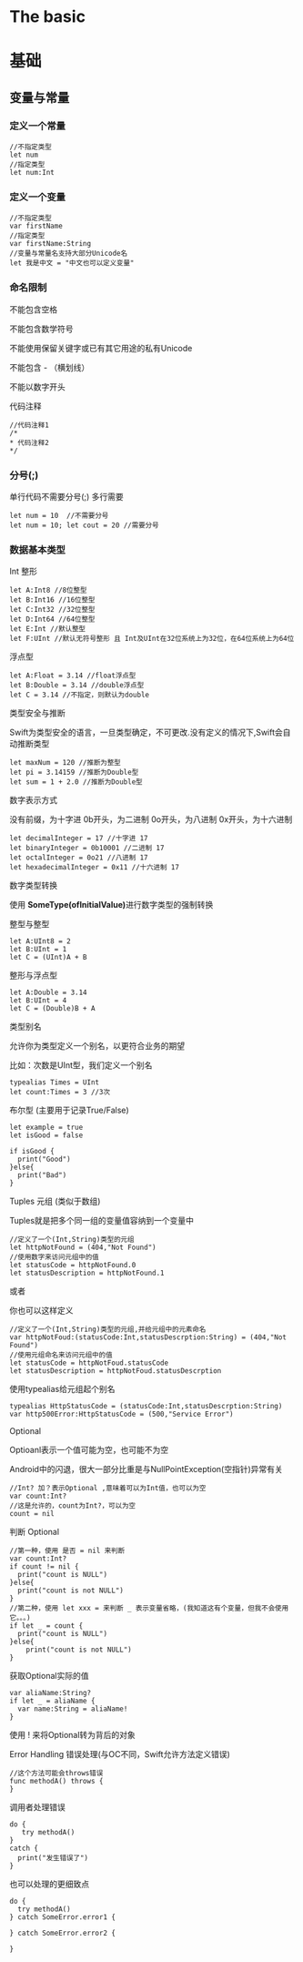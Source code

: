 # The basic 
# 基础
## 变量与常量

### 定义一个常量
```
//不指定类型
let num
//指定类型
let num:Int
```

### 定义一个变量
```
//不指定类型
var firstName
//指定类型
var firstName:String
//变量与常量名支持大部分Unicode名
let 我是中文 = "中文也可以定义变量"
```

### 命名限制

不能包含空格

不能包含数学符号

不能使用保留关键字或已有其它用途的私有Unicode

不能包含 - （横划线）

不能以数字开头

代码注释
```
//代码注释1
/*
* 代码注释2
*/
```
### 分号(;)

单行代码不需要分号(;)
多行需要
```
let num = 10  //不需要分号
let num = 10; let cout = 20 //需要分号
```
### 数据基本类型
Int 整形
```
let A:Int8 //8位整型
let B:Int16 //16位整型
let C:Int32 //32位整型
let D:Int64 //64位整型
let E:Int //默认整型
let F:UInt //默认无符号整形 且 Int及UInt在32位系统上为32位，在64位系统上为64位
```
浮点型
```
let A:Float = 3.14 //float浮点型
let B:Double = 3.14 //double浮点型
let C = 3.14 //不指定，则默认为double
```
类型安全与推断

Swift为类型安全的语言，一旦类型确定，不可更改.没有定义的情况下,Swift会自动推断类型
```
let maxNum = 120 //推断为整型
let pi = 3.14159 //推断为Double型
let sum = 1 + 2.0 //推断为Double型
```
数字表示方式

没有前缀，为十字进
0b开头，为二进制
0o开头，为八进制
0x开头，为十六进制
```
let decimalInteger = 17 //十字进 17
let binaryInteger = 0b10001 //二进制 17
let octalInteger = 0o21 //八进制 17
let hexadecimalInteger = 0x11 //十六进制 17

```
数字类型转换

使用 <b>SomeType(ofInitialValue)</b>进行数字类型的强制转换

整型与整型

```
let A:UInt8 = 2
let B:UInt = 1
let C = (UInt)A + B
```
整形与浮点型

```
let A:Double = 3.14
let B:UInt = 4
let C = (Double)B + A
```

类型别名

允许你为类型定义一个别名，以更符合业务的期望

比如：次数是UInt型，我们定义一个别名

```
typealias Times = UInt
let count:Times = 3 //3次
```
布尔型 (主要用于记录True/False)

```
let example = true
let isGood = false
```
```
if isGood {
  print("Good")
}else{
  print("Bad")
}

```

Tuples 元组 (类似于数组)

Tuples就是把多个同一组的变量值容纳到一个变量中
```
//定义了一个(Int,String)类型的元组
let httpNotFound = (404,"Not Found")
//使用数字来访问元组中的值
let statusCode = httpNotFound.0
let statusDescription = httpNotFound.1
```
或者

你也可以这样定义

```
//定义了一个(Int,String)类型的元组,并给元组中的元素命名
var httpNotFoud:(statusCode:Int,statusDescrption:String) = (404,"Not Found")
//使用元组命名来访问元组中的值
let statusCode = httpNotFoud.statusCode
let statusDescription = httpNotFoud.statusDescrption
```
使用typealias给元组起个别名

```
typealias HttpStatusCode = (statusCode:Int,statusDescrption:String)
var http500Error:HttpStatusCode = (500,"Service Error")
```

Optional

Optioanl表示一个值可能为空，也可能不为空

Android中的闪退，很大一部分比重是与NullPointException(空指针)异常有关

```
//Int? 加？表示Optional ,意味着可以为Int值，也可以为空
var count:Int?
//这是允许的，count为Int?，可以为空
count = nil
```

判断 Optional

```
//第一种，使用 是否 = nil 来判断
var count:Int?
if count != nil {
  print("count is NULL")
}else{
  print("count is not NULL")
}
//第二种，使用 let xxx = 来判断 _ 表示变量省略，(我知道这有个变量，但我不会使用它。。。)
if let _ = count {
  print("count is NULL")
}else{
    print("count is not NULL")
}
```

获取Optional实际的值

```
var aliaName:String?
if let _ = aliaName {
  var name:String = aliaName!
}
```
使用 ! 来将Optional转为背后的对象

Error Handling 错误处理(与OC不同，Swift允许方法定义错误)

```
//这个方法可能会throws错误
func methodA() throws {
}
```
调用者处理错误

```
do {
   try methodA()
}
catch {
  print("发生错误了")
}
```

也可以处理的更细致点

```
do {
  try methodA()
} catch SomeError.error1 {
  
} catch SomeError.error2 {
  
}
```